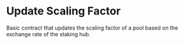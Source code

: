 # Update Scaling Factor

Basic contract that updates the scaling factor of a pool based on the exchange rate of the staking hub.